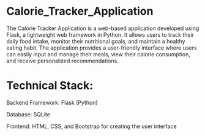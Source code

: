 # Calorie_Tracker_Application

The Calorie Tracker Application is a web-based application developed using Flask, a lightweight web framework in Python. 
It allows users to track their daily food intake, monitor their nutritional goals, and maintain a healthy eating habit. 
The application provides a user-friendly interface where users can easily input and manage their meals, view their calorie consumption, and receive personalized recommendations.

# Technical Stack:
Backend Framework: Flask (Python)

Database: SQLite

Frontend: HTML, CSS, and Bootstrap for creating the user interface
